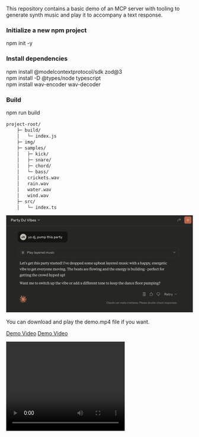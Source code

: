 This repository contains a basic demo of an MCP server with tooling to generate synth music and play it to accompany a text response. 


### Initialize a new npm project
npm init -y

### Install dependencies
npm install @modelcontextprotocol/sdk zod@3  
npm install -D @types/node typescript  
npm install wav-encoder wav-decoder  

### Build
npm run build

```
project-root/
    ├─ build/
    │   └─ index.js
    ├─ img/
    ├─ samples/
    │   ├─ kick/
    │   ├─ snare/
    │   ├─ chord/
    │   └─ bass/
    │   crickets.wav
    │   rain.wav
    │   water.wav
    │   wind.wav
    ├─ src/
    │   └─ index.ts
```

![pic](./img/screenshot.png)

You can download and play the demo.mp4 file if you want.

[Demo Video](./img/demo.mp4)
[Demo Video](./img/demo2.mp4)

<video src="./img/demo.mp4" width="320" height="240" controls></video>
